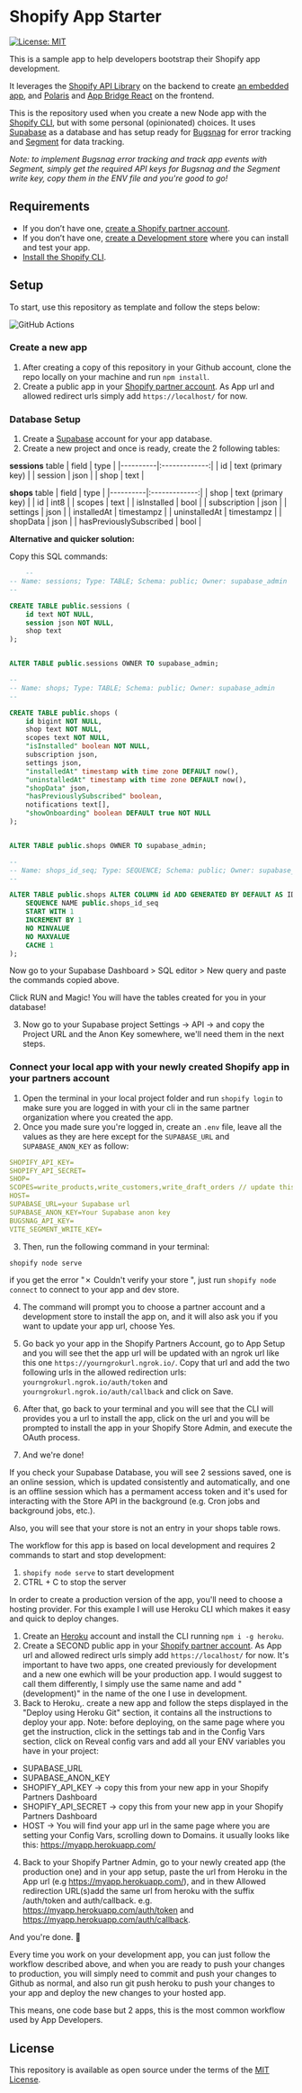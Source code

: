 # Shopify App Starter

[![License: MIT](https://img.shields.io/badge/License-MIT-green.svg)](LICENSE.md)

This is a sample app to help developers bootstrap their Shopify app development.

It leverages the [Shopify API Library](https://github.com/Shopify/shopify-node-api) on the backend to create [an embedded app](https://shopify.dev/apps/tools/app-bridge/getting-started#embed-your-app-in-the-shopify-admin), and [Polaris](https://github.com/Shopify/polaris-react) and [App Bridge React](https://shopify.dev/tools/app-bridge/react-components) on the frontend.

This is the repository used when you create a new Node app with the [Shopify CLI](https://shopify.dev/apps/tools/cli), but with some personal (opinionated) choices. It uses [Supabase](https://supabase.com/) as a database and has setup ready for [Bugsnag](https://www.bugsnag.com/) for error tracking and [Segment](https://segment.com/) for data tracking.

_Note: to implement Bugsnag error tracking and track app events with Segment, simply get the required API keys for Bugsnag and the Segment write key, copy them in the ENV file and you're good to go!_

## Requirements

- If you don’t have one, [create a Shopify partner account](https://partners.shopify.com/signup).
- If you don’t have one, [create a Development store](https://help.shopify.com/en/partners/dashboard/development-stores#create-a-development-store) where you can install and test your app.
- [Install the Shopify CLI](https://shopify.dev/apps/tools/cli).

## Setup

To start, use this repository as template and follow the steps below:

![GitHub Actions](https://img.shields.io/badge/USE-THIS%20TEMPLATE-green)

### Create a new app

1. After creating a copy of this repository in your Github account, clone the repo locally on your machine and run `npm install`.
2. Create a public app in your [Shopify partner account](https://partners.shopify.com). As App url and allowed redirect urls simply add `https://localhost/` for now.

### Database Setup

1. Create a [Supabase](https://supabase.com/) account for your app database.
2. Create a new project and once is ready, create the 2 following tables:

**sessions** table
| field | type |
|----------|:-------------:|
| id | text (primary key) |
| session | json |
| shop | text |

**shops** table
| field | type |
|----------|:-------------:|
| shop | text (primary key) |
| id | int8 |
| scopes | text |
| isInstalled | bool |
| subscription | json |
| settings | json |
| installedAt | timestampz |
| uninstalledAt | timestampz |
| shopData | json |
| hasPreviouslySubscribed | bool |

**Alternative and quicker solution:**

Copy this SQL commands:

```sql
    --
-- Name: sessions; Type: TABLE; Schema: public; Owner: supabase_admin
--

CREATE TABLE public.sessions (
    id text NOT NULL,
    session json NOT NULL,
    shop text
);


ALTER TABLE public.sessions OWNER TO supabase_admin;

--
-- Name: shops; Type: TABLE; Schema: public; Owner: supabase_admin
--

CREATE TABLE public.shops (
    id bigint NOT NULL,
    shop text NOT NULL,
    scopes text NOT NULL,
    "isInstalled" boolean NOT NULL,
    subscription json,
    settings json,
    "installedAt" timestamp with time zone DEFAULT now(),
    "uninstalledAt" timestamp with time zone DEFAULT now(),
    "shopData" json,
    "hasPreviouslySubscribed" boolean,
    notifications text[],
    "showOnboarding" boolean DEFAULT true NOT NULL
);


ALTER TABLE public.shops OWNER TO supabase_admin;

--
-- Name: shops_id_seq; Type: SEQUENCE; Schema: public; Owner: supabase_admin
--

ALTER TABLE public.shops ALTER COLUMN id ADD GENERATED BY DEFAULT AS IDENTITY (
    SEQUENCE NAME public.shops_id_seq
    START WITH 1
    INCREMENT BY 1
    NO MINVALUE
    NO MAXVALUE
    CACHE 1
);
```

Now go to your Supabase Dashboard > SQL editor > New query and paste the commands copied above.

Click RUN and Magic!
You will have the tables created for you in your database!

3. Now go to your Supabase project Settings -> API -> and copy the Project URL and the Anon Key somewhere, we'll need them in the next steps.

### Connect your local app with your newly created Shopify app in your partners account

1. Open the terminal in your local project folder and run `shopify login` to make sure you are logged in with your cli in the same partner organization where you created the app.
2. Once you made sure you're logged in, create an `.env` file, leave all the values as they are here except for the `SUPABASE_URL` and `SUPABASE_ANON_KEY` as follow:

```yaml
SHOPIFY_API_KEY=
SHOPIFY_API_SECRET=
SHOP=
SCOPES=write_products,write_customers,write_draft_orders // update this manually when you know which scopes you need for your app
HOST=
SUPABASE_URL=your Supabase url
SUPABASE_ANON_KEY=Your Supabase anon key
BUGSNAG_API_KEY=
VITE_SEGMENT_WRITE_KEY=
```

3. Then, run the following command in your terminal:

```sh
shopify node serve
```

if you get the error "✗ Couldn't verify your store ", just run `shopify node connect` to connect to your app and dev store.

4. The command will prompt you to choose a partner account and a development store to install the app on, and it will also ask you if you want to update your app url, choose Yes.

5. Go back yo your app in the Shopify Partners Account, go to App Setup and you will see thet the app url will be updated with an ngrok url like this one `https://yourngrokurl.ngrok.io/`.
   Copy that url and add the two following urls in the allowed redirection urls: `yourngrokurl.ngrok.io/auth/token` and `yourngrokurl.ngrok.io/auth/callback` and click on Save.

6. After that, go back to your terminal and you will see that the CLI will provides you a url to install the app, click on the url and you will be prompted to install the app in your Shopify Store Admin, and execute the OAuth process.
7. And we're done!

If you check your Supabase Database, you will see 2 sessions saved, one is an online session, which is updated consistently and automatically, and one is an offline session which has a permament access token and it's used for interacting with the Store API in the background (e.g. Cron jobs and background jobs, etc.).

Also, you will see that your store is not an entry in your shops table rows.

The workflow for this app is based on local development and requires 2 commands to start and stop development:

1. `shopify node serve` to start development
2. CTRL + C to stop the server

In order to create a production version of the app, you'll need to choose a hosting provider. For this example I will use Heroku CLI which makes it easy and quick to deploy changes.

1. Create an [Heroku](https://signup.heroku.com/login) account and install the CLI running `npm i -g heroku`.
2. Create a SECOND public app in your [Shopify partner account](https://partners.shopify.com). As App url and allowed redirect urls simply add `https://localhost/` for now. It's important to have two apps, one created previously for development and a new one ewhich will be your production app. I would suggest to call them differently, I simply use the same name and add "(development)" in the name of the one I use in development.
3. Back to Heroku,. create a new app and follow the steps displayed in the "Deploy using Heroku Git" section, it contains all the instructions to deploy your app. Note: before deploying, on the same page where you get the instruction, click in the settings tab and in the Config Vars section, click on Reveal config vars and add all your ENV variables you have in your project:

- SUPABASE_URL
- SUPABASE_ANON_KEY
- SHOPIFY_API_KEY -> copy this from your new app in your Shopify Partners Dashboard
- SHOPIFY_API_SECRET -> copy this from your new app in your Shopify Partners Dashboard
- HOST -> You will find your app url in the same page where you are setting your Config Vars, scrolling down to Domains. it usually looks like this: https://myapp.herokuapp.com/

4. Back to your Shopify Partner Admin, go to your newly created app (the production one) and in your app setup, paste the url from Heroku in the App url (e.g https://myapp.herokuapp.com/), and in thew Allowed redirection URL(s)add the same url from heroku with the suffix /auth/token and auth/callback. e.g. https://myapp.herokuapp.com/auth/token and https://myapp.herokuapp.com/auth/callback.

And you're done. 🎉

Every time you work on your development app, you can just follow the workflow described above, and when you are ready to push your changes to production, you will simply need to commit and push your changes to Github as normal, and also run git push heroku to push your changes to your app and deploy the new changes to your hosted app.

This means, one code base but 2 apps, this is the most common workflow used by App Developers.

## License

This repository is available as open source under the terms of the [MIT License](https://opensource.org/licenses/MIT).
